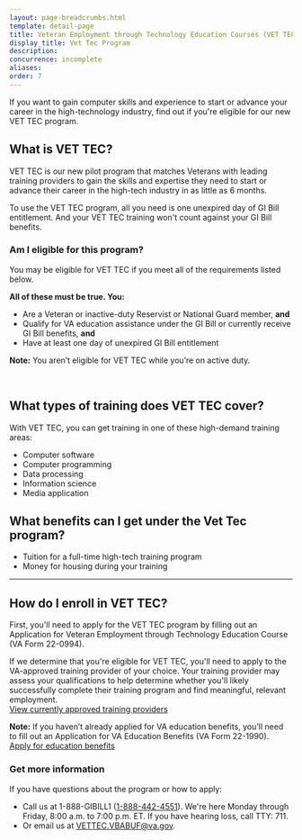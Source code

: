 ```yaml
---
layout: page-breadcrumbs.html
template: detail-page
title: Veteran Employment through Technology Education Courses (VET TEC) Program 
display_title: Vet Tec Program
description: 
concurrence: incomplete
aliases:
order: 7
---
```


<div class="va-introtext">

If you want to gain computer skills and experience to start or advance your career in the high-technology industry, find out if you're eligible for our new VET TEC program. 

</div>

## What is VET TEC?

VET TEC is our new pilot program that matches Veterans with leading training providers to gain the skills and expertise they need to start or advance their career in the high-tech industry in as little as 6 months.

To use the VET TEC program, all you need is one unexpired day of GI Bill entitlement. And your VET TEC training won't count against your GI Bill benefits.

<div class="feature" markdown="1">

### Am I eligible for this program?

You may be eligible for VET TEC if you meet all of the requirements listed below.

**All of these must be true. You:**
-	Are a Veteran or inactive-duty Reservist or National Guard member, **and**
-	Qualify for VA education assistance under the GI Bill or currently receive GI Bill benefits, **and**
- Have at least one day of unexpired GI Bill entitlement 

**Note:** You aren’t eligible for VET TEC while you’re on active duty. 

<br>
</div>

## What types of training does VET TEC cover?

With VET TEC, you can get training in one of these high-demand training areas:
-	Computer software
-	Computer programming 
-	Data processing 
-	Information science 
-	Media application

## What benefits can I get under the Vet Tec program? 

-	Tuition for a full-time high-tech training program
-	Money for housing during your training

---------

## How do I enroll in VET TEC?

First, you'll need to apply for the VET TEC program by filling out an Application for Veteran Employment through Technology Education Course (VA Form 22-0994). 

If we determine that you're eligible for VET TEC, you'll need to apply to the VA-approved training provider of your choice. Your training provider may assess your qualifications to help determine whether you'll likely successfully complete their training program and find meaningful, relevant employment. <br>
[View currently approved training providers](https://benefits.va.gov/gibill/fgib/vettec_providers.asp)

**Note:** If you haven’t already applied for VA education benefits, you’ll need to fill out an Application for VA Education Benefits (VA Form 22-1990).<br>
[Apply for education benefits](/education/how-to-apply/)

### Get more information

If you have questions about the program or how to apply:

- Call us at 1-888-GIBILL1 (<a href="tel:+18884424551">1-888-442-4551</a>). We're here Monday through Friday, 8:00 a.m. to 7:00 p.m. ET. If you have hearing loss, call TTY: 711.
- Or email us at [VETTEC.VBABUF@va.gov](mailto:VETTEC.VBABUF@va.gov).
